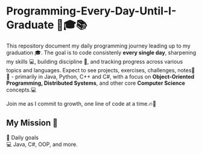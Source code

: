 # Programming-Every-Day-Until-I-Graduate 🚀🎓📚
This repository document my daily programming journey leading up to my graduation 🎓. The goal is to code consistenly **every single day**, sharpening my skills 💻, building discipline 💪, and tracking progress across various topics and languages. Expect to see projects, exercises, challenges, notes📂📝 - primarily in Java, Python, C++ and C#, with a focus on **Object-Oriented Programming, Distributed Systems**, and other core **Computer Science** concepts.💻

Join me as I commit to growth, one line of code at a time.🔥🧠

## My Mission 🎯
📆 Daily goals <br/>
💻 Java, C#, OOP, and more.


